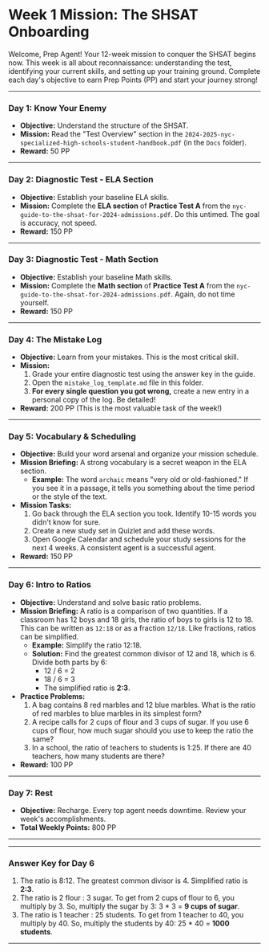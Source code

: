 # Week 1 Mission: The SHSAT Onboarding

Welcome, Prep Agent! Your 12-week mission to conquer the SHSAT begins now. This week is all about reconnaissance: understanding the test, identifying your current skills, and setting up your training ground. Complete each day's objective to earn Prep Points (PP) and start your journey strong!

---

### **Day 1: Know Your Enemy**
*   **Objective:** Understand the structure of the SHSAT.
*   **Mission:** Read the "Test Overview" section in the `2024-2025-nyc-specialized-high-schools-student-handbook.pdf` (in the `Docs` folder).
*   **Reward:** 50 PP

---

### **Day 2: Diagnostic Test - ELA Section**
*   **Objective:** Establish your baseline ELA skills.
*   **Mission:** Complete the **ELA section** of **Practice Test A** from the `nyc-guide-to-the-shsat-for-2024-admissions.pdf`. Do this untimed. The goal is accuracy, not speed.
*   **Reward:** 150 PP

---

### **Day 3: Diagnostic Test - Math Section**
*   **Objective:** Establish your baseline Math skills.
*   **Mission:** Complete the **Math section** of **Practice Test A** from the `nyc-guide-to-the-shsat-for-2024-admissions.pdf`. Again, do not time yourself.
*   **Reward:** 150 PP

---

### **Day 4: The Mistake Log**
*   **Objective:** Learn from your mistakes. This is the most critical skill.
*   **Mission:**
    1.  Grade your entire diagnostic test using the answer key in the guide.
    2.  Open the `mistake_log_template.md` file in this folder.
    3.  **For every single question you got wrong,** create a new entry in a personal copy of the log. Be detailed!
*   **Reward:** 200 PP (This is the most valuable task of the week!)

---

### **Day 5: Vocabulary & Scheduling**
*   **Objective:** Build your word arsenal and organize your mission schedule.
*   **Mission Briefing:** A strong vocabulary is a secret weapon in the ELA section.
    *   **Example:** The word `archaic` means "very old or old-fashioned." If you see it in a passage, it tells you something about the time period or the style of the text.
*   **Mission Tasks:**
    1.  Go back through the ELA section you took. Identify 10-15 words you didn't know for sure.
    2.  Create a new study set in Quizlet and add these words.
    3.  Open Google Calendar and schedule your study sessions for the next 4 weeks. A consistent agent is a successful agent.
*   **Reward:** 150 PP

---

### **Day 6: Intro to Ratios**
*   **Objective:** Understand and solve basic ratio problems.
*   **Mission Briefing:** A ratio is a comparison of two quantities. If a classroom has 12 boys and 18 girls, the ratio of boys to girls is 12 to 18. This can be written as `12:18` or as a fraction `12/18`. Like fractions, ratios can be simplified.
    *   **Example:** Simplify the ratio 12:18.
    *   **Solution:** Find the greatest common divisor of 12 and 18, which is 6. Divide both parts by 6:
        *   12 / 6 = 2
        *   18 / 6 = 3
        *   The simplified ratio is **2:3**.
*   **Practice Problems:**
    1.  A bag contains 8 red marbles and 12 blue marbles. What is the ratio of red marbles to blue marbles in its simplest form?
    2.  A recipe calls for 2 cups of flour and 3 cups of sugar. If you use 6 cups of flour, how much sugar should you use to keep the ratio the same?
    3.  In a school, the ratio of teachers to students is 1:25. If there are 40 teachers, how many students are there?
*   **Reward:** 100 PP

---
### **Day 7: Rest**
*   **Objective:** Recharge. Every top agent needs downtime. Review your week's accomplishments.
*   **Total Weekly Points:** 800 PP

---
***
### **Answer Key for Day 6**
1.  The ratio is 8:12. The greatest common divisor is 4. Simplified ratio is **2:3**.
2.  The ratio is 2 flour : 3 sugar. To get from 2 cups of flour to 6, you multiply by 3. So, multiply the sugar by 3: 3 * 3 = **9 cups of sugar**.
3.  The ratio is 1 teacher : 25 students. To get from 1 teacher to 40, you multiply by 40. So, multiply the students by 40: 25 * 40 = **1000 students**.
*** 